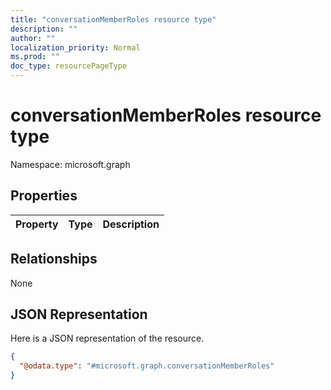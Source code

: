 ```yaml
---
title: "conversationMemberRoles resource type"
description: ""
author: ""
localization_priority: Normal
ms.prod: ""
doc_type: resourcePageType
---
```


# conversationMemberRoles resource type


Namespace: microsoft.graph



## Properties
|Property|Type|Description|
|:---|:---|:---|

## Relationships
None

## JSON Representation
Here is a JSON representation of the resource.
<!-- {
  "blockType": "resource",
  "@odata.type": "microsoft.graph.conversationMemberRoles"
}
-->
``` json
{
  "@odata.type": "#microsoft.graph.conversationMemberRoles"
}
```

